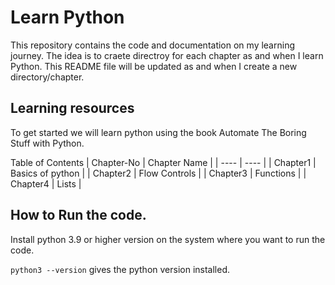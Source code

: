 # Learn Python
This repository contains the code and documentation on my learning journey. The idea is to craete directroy for each chapter as and when I learn Python. This README file will be updated as and when I create a new directory/chapter. 

## Learning resources 
To get started we will learn python using the book Automate The Boring Stuff with Python.

Table of Contents
| Chapter-No | Chapter Name |
| ---- | ---- |
| Chapter1 | Basics of python |
| Chapter2 | Flow Controls |
| Chapter3 | Functions |
| Chapter4 | Lists |

## How to Run the code.
Install python 3.9 or higher version on the system where you want to run the code.

`python3 --version` gives the python version installed. 
